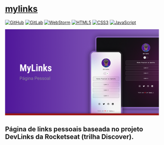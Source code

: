 # [mylinks](https://github.com/gustavoguanabara/html-css)

[![GitHub](https://img.shields.io/badge/GitHub-100000?style=for-the-badge&logo=github&logoColor=white)](https://github.com/slraphadev/mylinks) [![GitLab](https://img.shields.io/badge/GitLab-330F63?style=for-the-badge&logo=gitlab&logoColor=white)](https://www.gitlab.com/slraphadev/mylinks)
[![WebStorm](https://img.shields.io/badge/WebStorm-000000?style=for-the-badge&logo=WebStorm&logoColor=white)](https://www.jetbrains.com/pt-br/webstorm/) [![HTML5](https://img.shields.io/badge/HTML5-E34F26?style=for-the-badge&logo=html5&logoColor=white)](https://developer.mozilla.org/en-US/docs/Web/HTML) [![CSS3](https://img.shields.io/badge/CSS3-1572B6?style=for-the-badge&logo=css3&logoColor=white)](https://developer.mozilla.org/en-US/docs/Web/CSS) [![JavaScript](https://img.shields.io/badge/JavaScript-F7DF1E?style=for-the-badge&logo=JavaScript&logoColor=white)](https://developer.mozilla.org/en-US/docs/Web/JavaScript)

<img src="cover.png" width="620px" alt="imagem do projeto">

## Página de links pessoais baseada no projeto DevLinks da Rocketseat (trilha Discover).